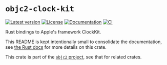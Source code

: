 # `objc2-clock-kit`

[![Latest version](https://badgen.net/crates/v/objc2-clock-kit)](https://crates.io/crates/objc2-clock-kit)
[![License](https://badgen.net/badge/license/MIT/blue)](../LICENSE.txt)
[![Documentation](https://docs.rs/objc2-clock-kit/badge.svg)](https://docs.rs/objc2-clock-kit/)
[![CI](https://github.com/madsmtm/objc2/actions/workflows/ci.yml/badge.svg)](https://github.com/madsmtm/objc2/actions/workflows/ci.yml)

Rust bindings to Apple's framework ClockKit.

This README is kept intentionally small to consolidate the documentation, see
[the Rust docs](https://docs.rs/objc2-clock-kit/) for more details on this crate.

This crate is part of the [`objc2` project](https://github.com/madsmtm/objc2),
see that for related crates.

